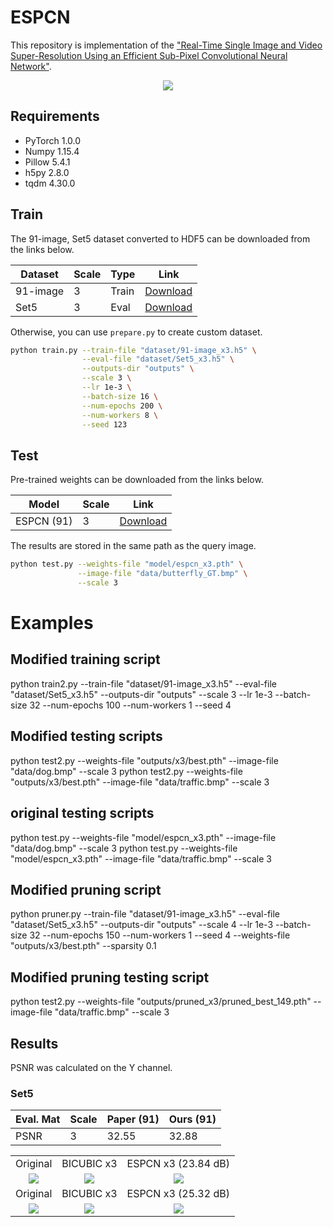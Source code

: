 # ESPCN

This repository is implementation of the ["Real-Time Single Image and Video Super-Resolution Using an Efficient Sub-Pixel Convolutional Neural Network"](https://arxiv.org/abs/1609.05158).

<center><img src="./thumbnails/fig1.png"></center>

## Requirements

- PyTorch 1.0.0
- Numpy 1.15.4
- Pillow 5.4.1
- h5py 2.8.0
- tqdm 4.30.0

## Train

The 91-image, Set5 dataset converted to HDF5 can be downloaded from the links below.

| Dataset | Scale | Type | Link |
|---------|-------|------|------|
| 91-image | 3 | Train | [Download](https://www.dropbox.com/s/4mv1v4qfjo17zg3/91-image_x3.h5?dl=0) |
| Set5 | 3 | Eval | [Download](https://www.dropbox.com/s/9qlb94in1iqh6nf/Set5_x3.h5?dl=0) |

Otherwise, you can use `prepare.py` to create custom dataset.

```bash
python train.py --train-file "dataset/91-image_x3.h5" \
                --eval-file "dataset/Set5_x3.h5" \
                --outputs-dir "outputs" \
                --scale 3 \
                --lr 1e-3 \
                --batch-size 16 \
                --num-epochs 200 \
                --num-workers 8 \
                --seed 123                
```

## Test

Pre-trained weights can be downloaded from the links below.

| Model | Scale | Link |
|-------|-------|------|
| ESPCN (91) | 3 | [Download](https://www.dropbox.com/s/2fl5jz5nw9oiw1f/espcn_x3.pth?dl=0) |

The results are stored in the same path as the query image.

```bash
python test.py --weights-file "model/espcn_x3.pth" \
               --image-file "data/butterfly_GT.bmp" \
               --scale 3
```
# Examples

## Modified training script
python train2.py --train-file "dataset/91-image_x3.h5" --eval-file "dataset/Set5_x3.h5" --outputs-dir "outputs" --scale 3 --lr 1e-3 --batch-size 32 --num-epochs 100 --num-workers 1 --seed 4 

## Modified testing scripts
python test2.py --weights-file "outputs/x3/best.pth" --image-file "data/dog.bmp" --scale 3
python test2.py --weights-file "outputs/x3/best.pth" --image-file "data/traffic.bmp" --scale 3

## original testing scripts
python test.py --weights-file "model/espcn_x3.pth" --image-file "data/dog.bmp" --scale 3
python test.py --weights-file "model/espcn_x3.pth" --image-file "data/traffic.bmp" --scale 3

## Modified pruning script
python pruner.py --train-file "dataset/91-image_x3.h5" --eval-file "dataset/Set5_x3.h5" --outputs-dir "outputs" --scale 4 --lr 1e-3 --batch-size 32 --num-epochs 150 --num-workers 1 --seed 4 --weights-file "outputs/x3/best.pth" --sparsity 0.1

## Modified pruning testing script
python test2.py --weights-file "outputs/pruned_x3/pruned_best_149.pth" --image-file "data/traffic.bmp" --scale 3

## Results

PSNR was calculated on the Y channel.

### Set5

| Eval. Mat | Scale | Paper (91) | Ours (91) |
|-----------|-------|-------|-----------------|
| PSNR | 3 | 32.55 | 32.88 |

<table>
    <tr>
        <td><center>Original</center></td>
        <td><center>BICUBIC x3</center></td>
        <td><center>ESPCN x3 (23.84 dB)</center></td>
    </tr>
    <tr>
    	<td>
    		<center><img src="./data/baboon.bmp""></center>
    	</td>
    	<td>
    		<center><img src="./data/baboon_bicubic_x3.bmp"></center>
    	</td>
    	<td>
    		<center><img src="./data/baboon_espcn_x3.bmp"></center>
    	</td>
    </tr>
    <tr>
        <td><center>Original</center></td>
        <td><center>BICUBIC x3</center></td>
        <td><center>ESPCN x3 (25.32 dB)</center></td>
    </tr>
    <tr>
    	<td>
    		<center><img src="./data/comic.bmp""></center>
    	</td>
    	<td>
    		<center><img src="./data/comic_bicubic_x3.bmp"></center>
    	</td>
    	<td>
    		<center><img src="./data/comic_espcn_x3.bmp"></center>
    	</td>
    </tr>  
</table>



